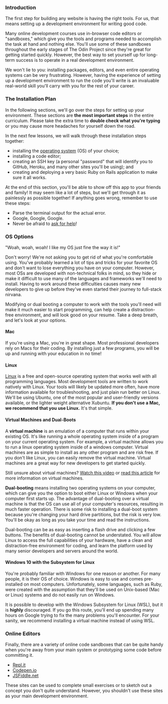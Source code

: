 ### Introduction

The first step for building any website is having the right tools. For us, that means setting up a development environment for writing good code.

Many online development courses use in-browser code editors or "sandboxes," which give you the tools and programs needed to accomplish the task at hand and nothing else. You'll use some of these sandboxes throughout the early stages of The Odin Project since they're great for getting started quickly. However, the best way to set yourself up for long-term success is to operate in a real development environment. 

We won't lie to you: installing packages, editors, and even entire operating systems can be very frustrating. However, having the experience of setting up a development environment to run the code you'll write is an invaluable real-world skill you'll carry with you for the rest of your career.

### The Installation Plan

In the following sections, we'll go over the steps for setting up your environment. These sections are **the most important steps** in the entire curriculum. Please take the extra time to **double check what you're typing** or you may cause more headaches for yourself down the road. 

In the next few lessons, we will walk through these installation steps together:

* installing the [operating system](https://en.wikipedia.org/wiki/Operating_system) (OS) of your choice;
* installing a code editor;
* creating an SSH key (a personal "password" that will identify you to GitHub, Heroku, and many other sites you'll be using); and
* creating and deploying a very basic Ruby on Rails application to make sure it all works. 

At the end of this section, you'll be able to show off this app to your friends and family! It may seem like a lot of steps, but we'll get through it as painlessly as possible together! If anything goes wrong, remember to use these steps:

* Parse the terminal output for the actual error.
* Google, Google, Google.
* Never be afraid to [ask for help](https://discord.gg/hvqVr6d)!

### OS Options

"Woah, woah, woah! I like my OS just fine the way it is!"

Don't worry! We're not asking you to get rid of what you're comfortable using. You've probably learned a lot of tips and tricks for your favorite OS and don't want to lose everything you have on your computer. However, most OSs are developed with non-technical folks in mind, so they hide or make it difficult to use many of the languages and frameworks we'll need to install. Having to work around these difficulties causes many new developers to give up before they've even started their journey to full-stack nirvana. 

Modifying or dual booting a computer to work with the tools you'll need will make it much easier to start programming, can help create a distraction-free environment, and will look good on your resume. Take a deep breath, and let's look at your options.

#### Mac

If you're using a Mac, you're in great shape. Most professional developers rely on Macs for their coding. By installing just a few programs, you will be up and running with your education in no time!

#### Linux

[Linux](https://en.wikipedia.org/wiki/Linux) is a free and open-source operating system that works well with all programming languages. Most development tools are written to work natively with Linux. Your tools will likely be updated more often, have more information available for troubleshooting, and just plain run better on Linux. We'll be using Ubuntu, one of the most popular and user-friendly versions available, or the lighter weight alternative Xubuntu. **If you don't use a Mac, we recommend that you use Linux.** It's that simple.

#### Virtual Machines and Dual-Boots

A **virtual machine** is an emulation of a computer that runs within your existing OS. It's like running a whole operating system inside of a program on your current operating system. For example, a virtual machine allows you to run a linux operating system inside of a windows computer. Virtual machines are as simple to install as any other program and are risk free. If you don't like Linux, you can easily remove the virtual machine. Virtual machines are a great way for new developers to get started quickly.

Still unsure about virtual machines? [Watch this video](https://youtu.be/yIVXjl4SwVo) or [read this article](https://www.howtogeek.com/196060/beginner-geek-how-to-create-and-use-virtual-machines/) for more information on virtual machines. 

**Dual-booting** means installing two operating systems on your computer, which can give you the option to boot either Linux or Windows when your computer first starts up. The advantage of dual-booting over a virtual machine is that the OS can use all of your computer's resources, resulting in much faster operation. There is some risk to installing a dual-boot system because you're changing your hard drive partitions, but the risk is very low. You'll be okay as long as you take your time and read the instructions.

Dual-booting can be as easy as inserting a flash drive and clicking a few buttons. The benefits of dual-booting cannot be understated. You will allow Linux to access the full capabilities of your hardware, have a clean and distraction-free environment for coding, and learn the platform used by many senior developers and servers around the world.

#### Windows 10 with the Subsystem for Linux

You're probably familiar with Windows for one reason or another. For many people, it is their OS of choice. Windows is easy to use and comes pre-installed on most computers. Unfortunately, some languages, such as Ruby, were created with the assumption that they'll be used on Unix-based (Mac or Linux) systems and do not easily run on Windows.

It is possible to develop with the Windows Subsystem for Linux (WSL), but it is **highly** discouraged. If you go this route, you'll end up spending many hours on Google trying to fix the many problems you'll encounter. For your sanity, we recommend installing a virtual machine instead of using WSL.

### Online Editors

Finally, there are a variety of online code sandboxes that can be quite handy when you're away from your main system or prototyping some code before committing it. 

* [Repl.it](https://repl.it/)
* [Codepen.io](https://codepen.io/)
* [JSFiddle.net](https://jsfiddle.net/)

These sites can be used to complete small exercises or to sketch out a concept you don't quite understand. However, you shouldn't use these sites as your main development environment.
